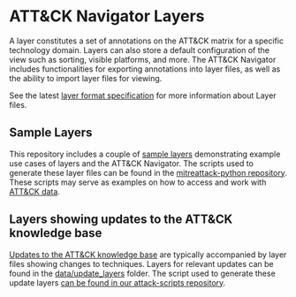 # ATT&CK Navigator Layers

A layer constitutes a set of annotations on the ATT&CK matrix for a specific technology domain. Layers can also store a default configuration of the view such as sorting, visible platforms, and more. The ATT&CK Navigator includes functionalities for exporting annotations into layer files, as well as the ability to import layer files for viewing.

See the latest [layer format specification](LAYERFORMATv4_5.md) for more information about Layer files.

## Sample Layers

This repository includes a couple of [sample layers](samples/) demonstrating example use cases of layers and the ATT&CK Navigator. The scripts used to generate these layer files can be found in the [mitreattack-python repository](https://github.com/mitre-attack/attack-scripts/tree/master/scripts/layers/samples). These scripts may serve as examples on how to access and work with [ATT&CK data](https://github.com/mitre/cti).

## Layers showing updates to the ATT&CK knowledge base

[Updates to the ATT&CK knowledge base](https://attack.mitre.org/resources/updates/) are typically accompanied by layer files showing changes to techniques. Layers for relevant updates can be found in the [data/update_layers](data/update_layers) folder. The script used to generate these update layers [can be found in our attack-scripts repository](https://github.com/mitre-attack/attack-scripts/blob/master/scripts/diff_stix.py).
